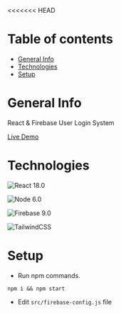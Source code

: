 <<<<<<< HEAD
# Table of contents
- [General Info](#general-info)
- [Technologies](#technologies)
- [Setup](#setup)

# General Info
React & Firebase User Login System

[Live Demo](http://gokhan-getir-react-tailwind.netlify.app/)

# Technologies
![React](https://img.shields.io/badge/React-20232A?style=for-the-badge&logo=react&logoColor=61DAFB) 18.0

![Node](https://img.shields.io/badge/Node.js-339933?style=for-the-badge&logo=nodedotjs&logoColor=white
) 6.0

![Firebase](https://img.shields.io/badge/firebase-ffca28?style=for-the-badge&logo=firebase&logoColor=black) 9.0

![TailwindCSS](https://img.shields.io/badge/Tailwind_CSS-38B2AC?style=for-the-badge&logo=tailwind-css&logoColor=white)

# Setup
- Run npm commands.
```
npm i && npm start
```
- Edit ```src/firebase-config.js``` file
